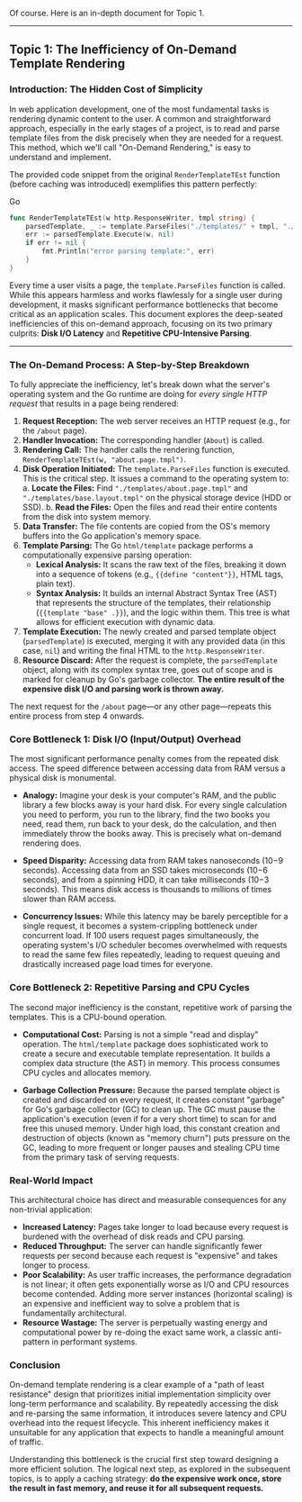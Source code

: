 Of course. Here is an in-depth document for Topic 1.

---

## Topic 1: The Inefficiency of On-Demand Template Rendering

### Introduction: The Hidden Cost of Simplicity

In web application development, one of the most fundamental tasks is rendering dynamic content to the user. A common and straightforward approach, especially in the early stages of a project, is to read and parse template files from the disk precisely when they are needed for a request. This method, which we'll call "On-Demand Rendering," is easy to understand and implement.

The provided code snippet from the original `RenderTemplateTEst` function (before caching was introduced) exemplifies this pattern perfectly:

Go

```go
func RenderTemplateTEst(w http.ResponseWriter, tmpl string) {
	parsedTemplate, _ := template.ParseFiles("./templates/" + tmpl, "./templates/base.layout.tmpl")
	err := parsedTemplate.Execute(w, nil)
	if err != nil {
		fmt.Println("error parsing template:", err)
	}
}
```

Every time a user visits a page, the `template.ParseFiles` function is called. While this appears harmless and works flawlessly for a single user during development, it masks significant performance bottlenecks that become critical as an application scales. This document explores the deep-seated inefficiencies of this on-demand approach, focusing on its two primary culprits: **Disk I/O Latency** and **Repetitive CPU-Intensive Parsing**.

---

### The On-Demand Process: A Step-by-Step Breakdown

To fully appreciate the inefficiency, let's break down what the server's operating system and the Go runtime are doing for _every single HTTP request_ that results in a page being rendered:

1. **Request Reception:** The web server receives an HTTP request (e.g., for the `/about` page).
2. **Handler Invocation:** The corresponding handler (`About`) is called.
3. **Rendering Call:** The handler calls the rendering function, `RenderTemplateTEst(w, "about.page.tmpl")`.
4. **Disk Operation Initiated:** The `template.ParseFiles` function is executed. This is the critical step. It issues a command to the operating system to: a. **Locate the Files:** Find `"./templates/about.page.tmpl"` and `"./templates/base.layout.tmpl"` on the physical storage device (HDD or SSD). b. **Read the Files:** Open the files and read their entire contents from the disk into system memory.
5. **Data Transfer:** The file contents are copied from the OS's memory buffers into the Go application's memory space.
6. **Template Parsing:** The Go `html/template` package performs a computationally expensive parsing operation:
    - **Lexical Analysis:** It scans the raw text of the files, breaking it down into a sequence of tokens (e.g., `{{define "content"}}`, HTML tags, plain text).
    - **Syntax Analysis:** It builds an internal Abstract Syntax Tree (AST) that represents the structure of the templates, their relationship (`{{template "base" .}}`), and the logic within them. This tree is what allows for efficient execution with dynamic data.
7. **Template Execution:** The newly created and parsed template object (`parsedTemplate`) is executed, merging it with any provided data (in this case, `nil`) and writing the final HTML to the `http.ResponseWriter`.
8. **Resource Discard:** After the request is complete, the `parsedTemplate` object, along with its complex syntax tree, goes out of scope and is marked for cleanup by Go's garbage collector. **The entire result of the expensive disk I/O and parsing work is thrown away.**

The next request for the `/about` page—or any other page—repeats this entire process from step 4 onwards.

### Core Bottleneck 1: Disk I/O (Input/Output) Overhead

The most significant performance penalty comes from the repeated disk access. The speed difference between accessing data from RAM versus a physical disk is monumental.

- **Analogy:** Imagine your desk is your computer's RAM, and the public library a few blocks away is your hard disk. For every single calculation you need to perform, you run to the library, find the two books you need, read them, run back to your desk, do the calculation, and then immediately throw the books away. This is precisely what on-demand rendering does.
    
- **Speed Disparity:** Accessing data from RAM takes nanoseconds (10−9 seconds). Accessing data from an SSD takes microseconds (10−6 seconds), and from a spinning HDD, it can take milliseconds (10−3 seconds). This means disk access is thousands to millions of times slower than RAM access.
    
- **Concurrency Issues:** While this latency may be barely perceptible for a single request, it becomes a system-crippling bottleneck under concurrent load. If 100 users request pages simultaneously, the operating system's I/O scheduler becomes overwhelmed with requests to read the same few files repeatedly, leading to request queuing and drastically increased page load times for everyone.
    

### Core Bottleneck 2: Repetitive Parsing and CPU Cycles

The second major inefficiency is the constant, repetitive work of parsing the templates. This is a CPU-bound operation.

- **Computational Cost:** Parsing is not a simple "read and display" operation. The `html/template` package does sophisticated work to create a secure and executable template representation. It builds a complex data structure (the AST) in memory. This process consumes CPU cycles and allocates memory.
    
- **Garbage Collection Pressure:** Because the parsed template object is created and discarded on every request, it creates constant "garbage" for Go's garbage collector (GC) to clean up. The GC must pause the application's execution (even if for a very short time) to scan for and free this unused memory. Under high load, this constant creation and destruction of objects (known as "memory churn") puts pressure on the GC, leading to more frequent or longer pauses and stealing CPU time from the primary task of serving requests.
    

### Real-World Impact

This architectural choice has direct and measurable consequences for any non-trivial application:

- **Increased Latency:** Pages take longer to load because every request is burdened with the overhead of disk reads and CPU parsing.
- **Reduced Throughput:** The server can handle significantly fewer requests per second because each request is "expensive" and takes longer to process.
- **Poor Scalability:** As user traffic increases, the performance degradation is not linear; it often gets exponentially worse as I/O and CPU resources become contended. Adding more server instances (horizontal scaling) is an expensive and inefficient way to solve a problem that is fundamentally architectural.
- **Resource Wastage:** The server is perpetually wasting energy and computational power by re-doing the exact same work, a classic anti-pattern in performant systems.

### Conclusion

On-demand template rendering is a clear example of a "path of least resistance" design that prioritizes initial implementation simplicity over long-term performance and scalability. By repeatedly accessing the disk and re-parsing the same information, it introduces severe latency and CPU overhead into the request lifecycle. This inherent inefficiency makes it unsuitable for any application that expects to handle a meaningful amount of traffic.

Understanding this bottleneck is the crucial first step toward designing a more efficient solution. The logical next step, as explored in the subsequent topics, is to apply a caching strategy: **do the expensive work once, store the result in fast memory, and reuse it for all subsequent requests.**